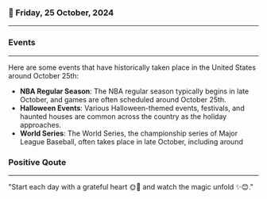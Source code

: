 ### 📅 Friday, 25 October, 2024
------
### Events
------
Here are some events that have historically taken place in the United States around October 25th:

- **NBA Regular Season**: The NBA regular season typically begins in late October, and games are often scheduled around October 25th.
- **Halloween Events**: Various Halloween-themed events, festivals, and haunted houses are common across the country as the holiday approaches.
- **World Series**: The World Series, the championship series of Major League Baseball, often takes place in late October, including around
### Positive Qoute
------
"Start each day with a grateful heart 🌞💖 and watch the magic unfold ✨😊."
